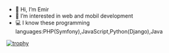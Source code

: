 
- 👋 Hi, I’m Emir <br>
- 👀 I’m interested in web and mobil development <br>
- :computer: I know these programming languages:PHP(Symfony),JavaScript,Python(Django),Java

[![trophy](https://github-profile-trophy.vercel.app/?username=mahmutemirkr)](https://github.com/ryo-ma/github-profile-trophy)
